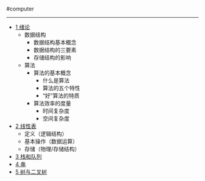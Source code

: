 #computer 

---
- [1 绪论](1%20绪论.md)
	- 数据结构
		- 数据结构基本概念
		- 数据结构的三要素
		- 存储结构的影响
	- 算法
		- 算法的基本概念
			- 什么是算法
			- 算法的五个特性
			- “好”算法的特质
		- 算法效率的度量
			- 时间复杂度
			- 空间复杂度
- [2 线性表](2%20线性表.md)
	- 定义（逻辑结构）
	- 基本操作（数据运算）
	- 存储（物理/存储结构）
- [3 栈和队列](3%20栈和队列.md)
- [4 串](4%20串.md)
- [5 树与二叉树](5%20树与二叉树.md)


